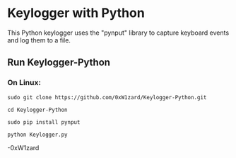 # Keylogger with Python

This Python keylogger uses the "pynput" library to capture keyboard events and log them to a file. 


## Run Keylogger-Python 

###  On Linux:


```
sudo git clone https://github.com/0xW1zard/Keylogger-Python.git
```
```
cd Keylogger-Python
```
```
sudo pip install pynput
```
```
python Keylogger.py
```



-0xW1zard 
